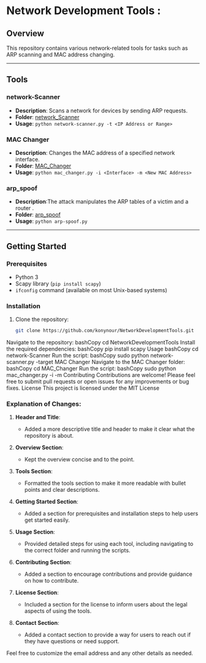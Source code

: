 # Network Development Tools :

## Overview

This repository contains various network-related tools for tasks such as ARP scanning and MAC address changing.

---

## Tools

### network-Scanner
- **Description**: Scans a network for devices by sending ARP requests.
- **Folder**: [network_Scanner](network_Scanner)
- **Usage**: `python network-scanner.py -t <IP Address or Range>`

### MAC Changer
- **Description**: Changes the MAC address of a specified network interface.
- **Folder**: [MAC_Changer](MAC_Changer)
- **Usage**: `python mac_changer.py -i <Interface> -m <New MAC Address>`
### arp_spoof
- **Description**:The attack manipulates the ARP tables of a victim and a router .
- **Folder**: [arp_spoof](arp_spoof/)
- **Usage**: `python arp-spoof.py `

---

## Getting Started

### Prerequisites

- Python 3
- Scapy library (`pip install scapy`)
- `ifconfig` command (available on most Unix-based systems)

### Installation

1. Clone the repository:
   ```bash
   git clone https://github.com/konynour/NetworkDevelopmentTools.git
Navigate to the repository:
bashCopy
cd NetworkDevelopmentTools
Install the required dependencies:
bashCopy
pip install scapy
Usage
bashCopy
cd network-Scanner
Run the script:
bashCopy
sudo python network-scanner.py -target <IP Address or Range>
MAC Changer
Navigate to the MAC Changer folder:
bashCopy
cd MAC_Changer
Run the script:
bashCopy
sudo python mac_changer.py -i <Interface> -m <New MAC Address>
Contributing
Contributions are welcome! Please feel free to submit pull requests or open issues for any improvements or bug fixes.
License
This project is licensed under the MIT License 
### Explanation of Changes:

1. **Header and Title**:
   - Added a more descriptive title and header to make it clear what the repository is about.

2. **Overview Section**:
   - Kept the overview concise and to the point.

3. **Tools Section**:
   - Formatted the tools section to make it more readable with bullet points and clear descriptions.

4. **Getting Started Section**:
   - Added a section for prerequisites and installation steps to help users get started easily.

5. **Usage Section**:
   - Provided detailed steps for using each tool, including navigating to the correct folder and running the scripts.

6. **Contributing Section**:
   - Added a section to encourage contributions and provide guidance on how to contribute.

7. **License Section**:
   - Included a section for the license to inform users about the legal aspects of using the tools.

8. **Contact Section**:
   - Added a contact section to provide a way for users to reach out if they have questions or need support.

Feel free to customize the email address and any other details as needed.

